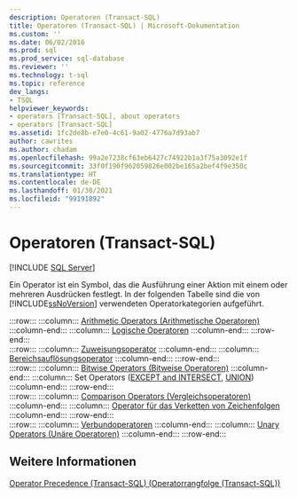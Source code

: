 ```yaml
---
description: Operatoren (Transact-SQL)
title: Operatoren (Transact-SQL) | Microsoft-Dokumentation
ms.custom: ''
ms.date: 06/02/2016
ms.prod: sql
ms.prod_service: sql-database
ms.reviewer: ''
ms.technology: t-sql
ms.topic: reference
dev_langs:
- TSQL
helpviewer_keywords:
- operators [Transact-SQL], about operators
- operators [Transact-SQL]
ms.assetid: 1fc2de8b-e7e0-4c61-9a02-4776a7d93ab7
author: cawrites
ms.author: chadam
ms.openlocfilehash: 99a2e7238cf63eb6427c74922b1a3f75a3092e1f
ms.sourcegitcommit: 33f0f190f962059826e002be165a2bef4f9e350c
ms.translationtype: HT
ms.contentlocale: de-DE
ms.lasthandoff: 01/30/2021
ms.locfileid: "99191892"
---
```

# <a name="operators-transact-sql"></a>Operatoren (Transact-SQL)
[!INCLUDE [SQL Server](../../includes/applies-to-version/sqlserver.md)]

  Ein Operator ist ein Symbol, das die Ausführung einer Aktion mit einem oder mehreren Ausdrücken festlegt. In der folgenden Tabelle sind die von [!INCLUDE[ssNoVersion](../../includes/ssnoversion-md.md)] verwendeten Operatorkategorien aufgeführt.  
  
:::row:::
    :::column:::
        [Arithmetic Operators (Arithmetische Operatoren)](../../t-sql/language-elements/arithmetic-operators-transact-sql.md)
    :::column-end:::
    :::column:::
        [Logische Operatoren](../../t-sql/language-elements/logical-operators-transact-sql.md)
    :::column-end:::
:::row-end:::  
:::row:::
    :::column:::
        [Zuweisungsoperator](../../t-sql/language-elements/assignment-operator-transact-sql.md)
    :::column-end:::
    :::column:::
        [Bereichsauflösungsoperator](../../t-sql/language-elements/scope-resolution-operator-transact-sql.md)
    :::column-end:::
:::row-end:::  
:::row:::
    :::column:::
        [Bitwise Operators (Bitweise Operatoren)](../../t-sql/language-elements/bitwise-operators-transact-sql.md)
    :::column-end:::
    :::column:::
        Set Operators ([EXCEPT and INTERSECT](../../t-sql/language-elements/set-operators-except-and-intersect-transact-sql.md), [UNION](../../t-sql/language-elements/set-operators-union-transact-sql.md))
    :::column-end:::
:::row-end:::  
:::row:::
    :::column:::
        [Comparison Operators (Vergleichsoperatoren)](../../t-sql/language-elements/comparison-operators-transact-sql.md)
    :::column-end:::
    :::column:::
        [Operator für das Verketten von Zeichenfolgen](../../t-sql/language-elements/string-operators-transact-sql.md)
    :::column-end:::
:::row-end:::  
:::row:::
    :::column:::
        [Verbundoperatoren](../../t-sql/language-elements/compound-operators-transact-sql.md)
    :::column-end:::
    :::column:::
        [Unary Operators (Unäre Operatoren)](../../t-sql/language-elements/unary-operators-positive.md)
    :::column-end:::
:::row-end:::
 
## <a name="see-also"></a>Weitere Informationen  
 [Operator Precedence &#40;Transact-SQL&#41; (Operatorrangfolge (Transact-SQL))](../../t-sql/language-elements/operator-precedence-transact-sql.md)  
  
  
